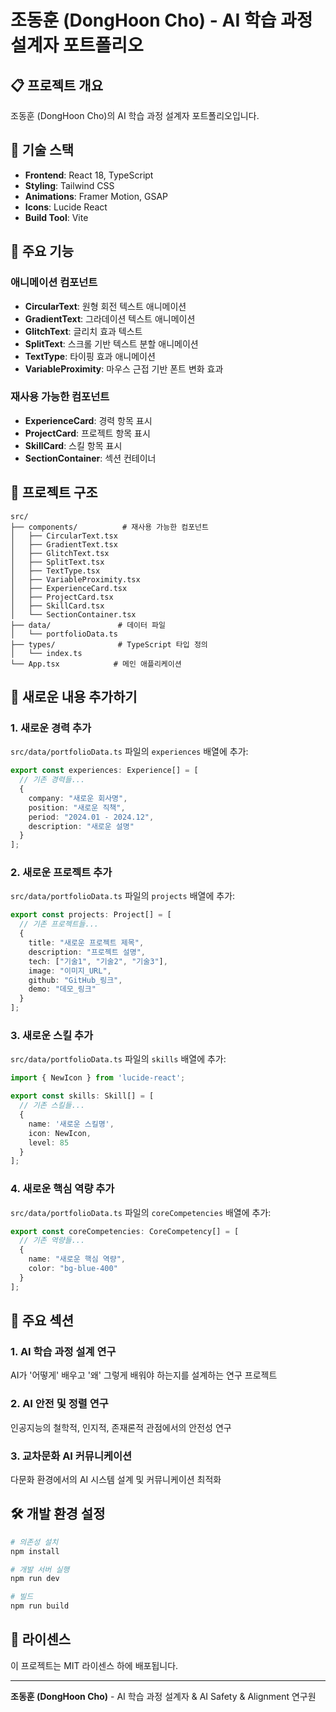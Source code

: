 # 조동훈 (DongHoon Cho) - AI 학습 과정 설계자 포트폴리오

## 📋 프로젝트 개요

조동훈 (DongHoon Cho)의 AI 학습 과정 설계자 포트폴리오입니다.

## 🚀 기술 스택

- **Frontend**: React 18, TypeScript
- **Styling**: Tailwind CSS
- **Animations**: Framer Motion, GSAP
- **Icons**: Lucide React
- **Build Tool**: Vite

## 🎨 주요 기능

### 애니메이션 컴포넌트
- **CircularText**: 원형 회전 텍스트 애니메이션
- **GradientText**: 그라데이션 텍스트 애니메이션
- **GlitchText**: 글리치 효과 텍스트
- **SplitText**: 스크롤 기반 텍스트 분할 애니메이션
- **TextType**: 타이핑 효과 애니메이션
- **VariableProximity**: 마우스 근접 기반 폰트 변화 효과

### 재사용 가능한 컴포넌트
- **ExperienceCard**: 경력 항목 표시
- **ProjectCard**: 프로젝트 항목 표시
- **SkillCard**: 스킬 항목 표시
- **SectionContainer**: 섹션 컨테이너

## 📁 프로젝트 구조

```
src/
├── components/          # 재사용 가능한 컴포넌트
│   ├── CircularText.tsx
│   ├── GradientText.tsx
│   ├── GlitchText.tsx
│   ├── SplitText.tsx
│   ├── TextType.tsx
│   ├── VariableProximity.tsx
│   ├── ExperienceCard.tsx
│   ├── ProjectCard.tsx
│   ├── SkillCard.tsx
│   └── SectionContainer.tsx
├── data/               # 데이터 파일
│   └── portfolioData.ts
├── types/              # TypeScript 타입 정의
│   └── index.ts
└── App.tsx            # 메인 애플리케이션
```

## 🔧 새로운 내용 추가하기

### 1. 새로운 경력 추가
`src/data/portfolioData.ts` 파일의 `experiences` 배열에 추가:

```typescript
export const experiences: Experience[] = [
  // 기존 경력들...
  {
    company: "새로운 회사명",
    position: "새로운 직책",
    period: "2024.01 - 2024.12",
    description: "새로운 설명"
  }
];
```

### 2. 새로운 프로젝트 추가
`src/data/portfolioData.ts` 파일의 `projects` 배열에 추가:

```typescript
export const projects: Project[] = [
  // 기존 프로젝트들...
  {
    title: "새로운 프로젝트 제목",
    description: "프로젝트 설명",
    tech: ["기술1", "기술2", "기술3"],
    image: "이미지_URL",
    github: "GitHub_링크",
    demo: "데모_링크"
  }
];
```

### 3. 새로운 스킬 추가
`src/data/portfolioData.ts` 파일의 `skills` 배열에 추가:

```typescript
import { NewIcon } from 'lucide-react';

export const skills: Skill[] = [
  // 기존 스킬들...
  { 
    name: '새로운 스킬명', 
    icon: NewIcon, 
    level: 85 
  }
];
```

### 4. 새로운 핵심 역량 추가
`src/data/portfolioData.ts` 파일의 `coreCompetencies` 배열에 추가:

```typescript
export const coreCompetencies: CoreCompetency[] = [
  // 기존 역량들...
  { 
    name: "새로운 핵심 역량", 
    color: "bg-blue-400" 
  }
];
```

## 🎯 주요 섹션

### 1. AI 학습 과정 설계 연구
AI가 '어떻게' 배우고 '왜' 그렇게 배워야 하는지를 설계하는 연구 프로젝트

### 2. AI 안전 및 정렬 연구
인공지능의 철학적, 인지적, 존재론적 관점에서의 안전성 연구

### 3. 교차문화 AI 커뮤니케이션
다문화 환경에서의 AI 시스템 설계 및 커뮤니케이션 최적화

## 🛠️ 개발 환경 설정

```bash
# 의존성 설치
npm install

# 개발 서버 실행
npm run dev

# 빌드
npm run build
```

## 📝 라이센스

이 프로젝트는 MIT 라이센스 하에 배포됩니다.

---

**조동훈 (DongHoon Cho)** - AI 학습 과정 설계자 & AI Safety & Alignment 연구원
